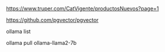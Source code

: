 https://www.truper.com/CatVigente/productosNuevos?page=1


https://github.com/pgvector/pgvector



ollama list

ollama pull ollama-llama2-7b
